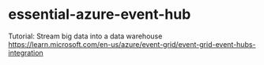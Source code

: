 # essential-azure-event-hub
 Tutorial: Stream big data into a data warehouse https://learn.microsoft.com/en-us/azure/event-grid/event-grid-event-hubs-integration
